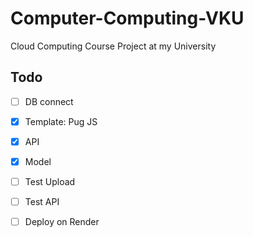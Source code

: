 # Computer-Computing-VKU
 
Cloud Computing Course Project at my University

## Todo

- [ ] DB connect
- [x] Template: Pug JS
- [x] API
- [x] Model
- [ ] Test Upload
- [ ] Test API
- [ ] Deploy on Render
   